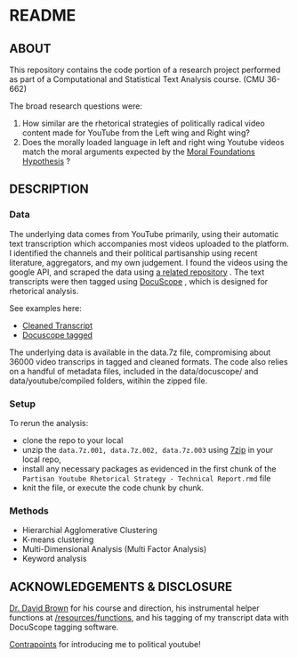 # README

## ABOUT

This repository contains the code portion of a research project performed as part of a Computational and Statistical Text Analysis course. (CMU 36-662)

The broad research questions were: 
 1. How similar are the rhetorical strategies of politically radical video content made for YouTube from the Left wing and Right wing? 
 2. Does the morally loaded language in left and right wing Youtube videos match the moral arguments expected by the [Moral Foundations Hypothesis](https://moralfoundations.org/) ?
 
## DESCRIPTION

### Data

The underlying data comes from YouTube primarily, using their automatic text transcription which accompanies most videos uploaded to the platform. 
I identified the channels and their political partisanship using recent literature, aggregators, and my own judgement. 
I found the videos using the google API, and scraped the data using [a related repository](https://github.com/follperson/youtube-transcript-scraper) .
The text transcripts were then tagged using [DocuScope](https://www.cmu.edu/dietrich/english/research/docuscope.html) , which is designed for rhetorical analysis.

See examples here: 
* [Cleaned Transcript](/ex/RawTranscript.txt)
* [Docuscope tagged](/ex/DocuscopeTaggedTranscript.txt)

The underlying data is available in the data.7z file, compromising about 36000 video transcrips in tagged and cleaned formats. 
The code also relies on a handful of metadata files, included in the data/docuscope/ and data/youtube/compiled folders, witihin the zipped file.

### Setup

To rerun the analysis:
* clone the repo to your local
* unzip the `data.7z.001, data.7z.002, data.7z.003` using [7zip](https://www.7-zip.org/) in your local repo,
* install any necessary packages as evidenced in the first chunk of the `Partisan Youtube Rhetorical Strategy - Technical Report.rmd` file
* knit the file, or execute the code chunk by chunk. 

### Methods

* Hierarchial Agglomerative Clustering
* K-means clustering
* Multi-Dimensional Analysis (Multi Factor Analysis)
* Keyword analysis 

## ACKNOWLEDGEMENTS & DISCLOSURE

[Dr. David Brown](https://www.cmu.edu/dietrich/english/people/faculty/bios/david-brown.html) for his course and direction, his instrumental helper functions at [/resources/functions](/resources/functions), and his tagging of my transcript data with DocuScope tagging software.

[Contrapoints](https://www.youtube.com/channel/UCNvsIonJdJ5E4EXMa65VYpA) for introducing me to political youtube!

